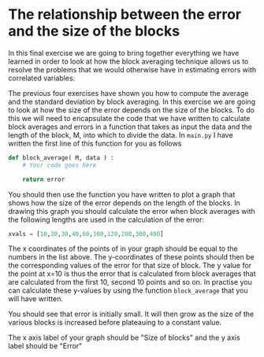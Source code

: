 # The relationship between the error and the size of the blocks

In this final exercise we are going to bring together everything we have learned in order to look at how the block averaging technique allows us to resolve the problems that we would otherwise have in estimating errors with correlated variables.

The previous four exercises have shown you how to compute the average and the standard deviation by block averaging.   In this exercise we are going to look at how the size of the error depends on the size of the blocks.  To do this we will need to encapsulate 
the code that we have written to calculate block averages and errors in a function that takes as input the data and the length of the block, M, into which to divide the data.  In `main.py` I have written the first line of this function for you as follows

```python
def block_average( M, data ) :
    # Your code goes here

    return error
```

You should then use the function you have written to plot a graph that shows how the size of the error depends on the length of the blocks.  In drawing this graph you should calculate the error when block averages with the following lengths 
are used in the calculation of the error:

```python
xvals = [10,20,30,40,60,100,120,200,300,400]
```

The x coordinates of the points of in your graph should be equal to the numbers in the list above.  The y-coordinates of these points should then be the corresponding values of the error for that size of block.  The y value for the point at x=10 is thus
the error that is calculated from block averages that are calculated from the first 10, second 10 points and so on.  In practise you can calculate these y-values by using the function `block_average` that you will have written.

You should see that error is initially small.  It will then grow as the size of the various blocks is increased before plateauing to a constant value.

The x axis label of your graph should be "Size of blocks" and the y axis label should be "Error" 
